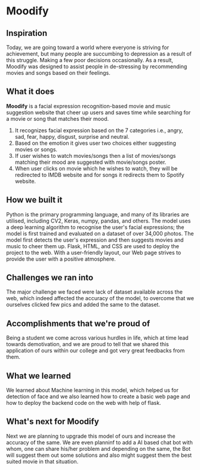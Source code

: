 # Moodify
## Inspiration
Today, we are going toward a world where everyone is striving for achievement, but many people are succumbing to depression as a result of this struggle. Making a few poor decisions occasionally. As a result, Moodify was designed to assist people in de-stressing by recommending movies and songs based on their feelings.
## What it does
**Moodify** is a facial expression recognition-based movie and music suggestion website that cheer up users and saves time while searching for a movie or song that matches their mood.
1. It recognizes facial expression based on the 7 categories i.e., angry, sad, fear, happy, disgust, surprise and neutral.
2. Based on the emotion it gives user two choices  either suggesting movies or songs.
3. If user wishes to watch movies/songs then a list of movies/songs matching their mood are suggested with movie/songs poster.
4. When user clicks on movie which he wishes to watch, they will be redirected to IMDB website and for songs it redirects them to Spotify website.
## How we built it
Python is the primary programming language, and many of its libraries are utilised, including CV2, Keras, numpy, pandas, and others. The model uses a deep learning algorithm to recognise the user's facial expressions; the model is first trained and evaluated on a dataset of over 34,000 photos. The model first detects the user's expression and then suggests movies and music to cheer them up. Flask, HTML, and CSS are used to deploy the project to the web. With a user-friendly layout, our Web page strives to provide the user with a positive atmosphere.
## Challenges we ran into
The major challenge we faced were lack of dataset available across the web, which indeed affected the accuracy of the model, to overcome that we ourselves clicked few pics and added the same to the dataset. 
## Accomplishments that we're proud of
Being a student we come across various hurdles in life, which at time lead towards demotivation, and we are proud to tell that we shared this application of ours within our college and got very great feedbacks from them. 
## What we learned
We learned about Machine learning in this model, which helped us for detection of face and we also learned how to create a basic web page and how to deploy the backend code on the web with help of flask. 
## What's next for Moodify
Next we are planning to upgrade this model of ours and increase the accuracy of the same. We are even planninf to add a AI based chat bot with whom, one can share his/her problem and depending on the same, the Bot will suggest them out some solutions and also might suggest them the best suited movie in that situation. 
